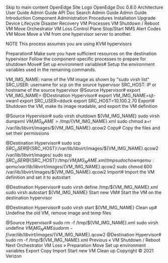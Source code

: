 Skip to main content
OpenEdge Site Logo
OpenEdge Doc 0.8.0
Architecture
User Guide
Admin Guide
API Doc
Search
Admin Guide
Admin Guide Introduction
Component Administration
Procedures
Installation
Upgrade
Device Lifecycle
Disaster Recovery
VM Processes
VM Shutdown / Reboot
VM Move
Orchestrator VM Loss
Control Plane Stop/Start
NMS Alert Codes
VM Move
Move a VM from one hypervisor server to another.

NOTE
This process assumes you are using KVM hypervisors

Preparation#
Make sure you have sufficient resources on the destination hypervisor
Follow the component-specific processes to prepare for shutdown
Move#
Set up environment variables#
Setup the environment variables used in the remaining commands.

VM_IMG_NAME: name of the VM image as shown by "sudo virsh list"
SRC_USER: username for scp on the source hypervisor
SRC_HOST: IP or hostname of the source hypervisor
@Source Hypervisor#
export VM_IMG_NAME=<image name from above>
@Destination Hypervisor#
export VM_IMG_NAME=sjt-vwan1
export SRC_USER=dduck
export SRC_HOST=10.100.2.70
Export#
Shutdown the VM, make its image readable, and export the VM definition

@Source Hypervisor#
sudo virsh shutdown ${VM_IMG_NAME}
sudo virsh dumpxml ${VM_IMG_NAME} > /tmp/${VM_IMG_NAME}.xml
sudo chmod a+r /var/lib/libvirt/images/${VM_IMG_NAME}.qcow2
Copy#
Copy the files and set their permissions

@Destination Hypervisor#
sudo scp ${SRC_USER}@${SRC_HOST}:/var/lib/libvirt/images/${VM_IMG_NAME}.qcow2 /var/lib/libvirt/images/
sudo scp ${SRC_USER}@${SRC_HOST}:/tmp/${VM_IMG_NAME}.xml /tmp
sudo chown qemu:qemu /var/lib/libvirt/images/${VM_IMG_NAME}.qcow2
sudo chmod 600 /var/lib/libvirt/images/${VM_IMG_NAME}.qcow2
Import#
Import the VM definition and set it to autostart

@Destination Hypervisor#
sudo virsh define /tmp/${VM_IMG_NAME}.xml
sudo virsh autostart ${VM_IMG_NAME}
Start new VM#
Start the VM on the destination hypervisor

@Destination Hypervisor#
sudo virsh start ${VM_IMG_NAME}
Clean up#
Undefine the old VM, remove image and temp files

@Source Hypervisor#
sudo rm -f /tmp/${VM_IMG_NAME}.xml
sudo virsh undefine ${VM_IMG_NAME}
sudo rm -f /var/lib/libvirt/images/${VM_IMG_NAME}.qcow2
@Destination Hypervisor#
sudo rm -f /tmp/${VM_IMG_NAME}.xml
Previous
« VM Shutdown / Reboot
Next
Orchestrator VM Loss »
Preparation
Move
Set up environment variables
Export
Copy
Import
Start new VM
Clean up
Copyright © 2021 Verizon
